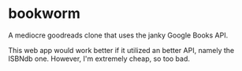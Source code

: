 # bookworm
A mediocre goodreads clone that uses the janky Google Books API.

This web app would work better if it utilized an better API, namely the ISBNdb one. However, I'm extremely cheap, so too bad.

